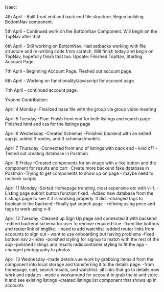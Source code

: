 Isaac:

4th April - Built front end and back end file structure. Begun building BottomNav component.

5th April - Continued work on the BottomNav Component. Will begin on the TopNav after that.

6th April - Still working on BottomNav. Had setbacks working with file structure and re-writing code from scratch. Will finish today
and begin on TopNav, hopefully finish that too. Update: Finished TopNav, Starting Account Page.

7th April - Beginning Account Page. Fleshed out account page.

8th April - Working on functionality/Javascript for account page.

11th April - continued account page.

Yvonne Contribution:

April 4 Monday
-Finalized base file with the group via group video meeting

April 5 Tuesday
-Plan: Finish front end for both listings and search page
-Finished html and css for the listings page

April 6 Wednesday
-Created Schemas
-Finished backend with an edited app.js, added 3 routes, and 3 schemas/models

April 7 Thursday
-Connected front end of listings with back end - kind of?
-Tested out creating database in Postman

April 8 Friday
-Created components for an image with a like button and the component for results and cart
-Create more backend fake database in Postman
-Trying to get components to show up on page - maybe need to recheck scripts

April 11 Monday
-Sorted Homepage trending, most expensive etc with v-if.
-Listing page submit button function fixed.
-Added new database from the Listings page to see if it is working properly. It did.
-changed tags to boolean in the backend
-Finally got search page - refining using price and tags to work using v-if.

April 12 Tuesday
-Cleaned up Sign Up page and connected it with backend
-edited backend schema for user to remove required:true
-fixed like buttons and router link of imglike. -  need to add watchlist
-added router links from accounts to sign out - want to use onboarding but having problems
-fixed bottom nav z-index
-polished styling for signup to match with the rest of the app
-polished listings and results radiocontainer styling to fit the app 
-changed photography to photos

April 13 Wednesday
-made details.vue work by grabbing itemsid from the component into local storage and transferring it to the details page.
-from homepage, cart, search results, and watchlist. all links that go to details now work and updates
-made a workaround for account to grab the id and store it and see existing listings
-created listings list component that shows up in accounts



